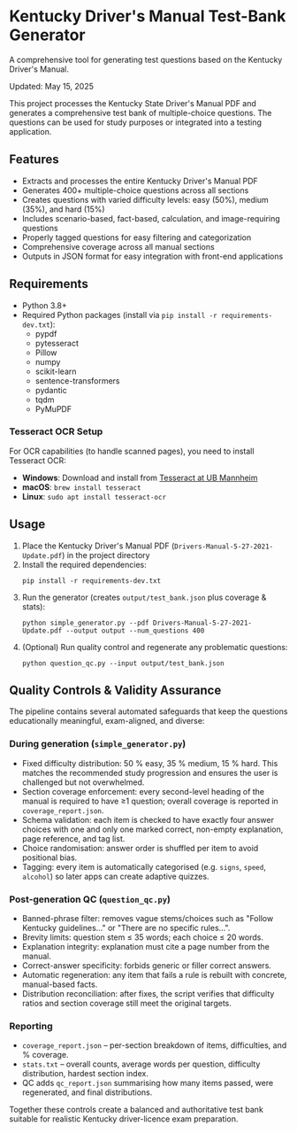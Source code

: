# Kentucky Driver's Manual Test-Bank Generator

A comprehensive tool for generating test questions based on the Kentucky Driver's Manual.

Updated: May 15, 2025

This project processes the Kentucky State Driver's Manual PDF and generates a comprehensive test bank of multiple-choice questions. The questions can be used for study purposes or integrated into a testing application.

## Features

- Extracts and processes the entire Kentucky Driver's Manual PDF
- Generates 400+ multiple-choice questions across all sections
- Creates questions with varied difficulty levels: easy (50%), medium (35%), and hard (15%)
- Includes scenario-based, fact-based, calculation, and image-requiring questions
- Properly tagged questions for easy filtering and categorization
- Comprehensive coverage across all manual sections
- Outputs in JSON format for easy integration with front-end applications

## Requirements

- Python 3.8+
- Required Python packages (install via `pip install -r requirements-dev.txt`):
  - pypdf
  - pytesseract
  - Pillow
  - numpy
  - scikit-learn
  - sentence-transformers
  - pydantic
  - tqdm
  - PyMuPDF

### Tesseract OCR Setup

For OCR capabilities (to handle scanned pages), you need to install Tesseract OCR:

- **Windows**: Download and install from [Tesseract at UB Mannheim](https://github.com/UB-Mannheim/tesseract/wiki)
- **macOS**: `brew install tesseract`
- **Linux**: `sudo apt install tesseract-ocr`

## Usage

1. Place the Kentucky Driver's Manual PDF (`Drivers-Manual-5-27-2021-Update.pdf`) in the project directory
2. Install the required dependencies:
   ```
   pip install -r requirements-dev.txt
   ```
3. Run the generator (creates `output/test_bank.json` plus coverage & stats):
   ```
   python simple_generator.py --pdf Drivers-Manual-5-27-2021-Update.pdf --output output --num_questions 400
   ```
4. (Optional) Run quality control and regenerate any problematic questions:
   ```
   python question_qc.py --input output/test_bank.json
   ```

## Quality Controls & Validity Assurance

The pipeline contains several automated safeguards that keep the questions educationally meaningful, exam-aligned, and diverse:

### During generation (`simple_generator.py`)
- Fixed difficulty distribution: 50 % easy, 35 % medium, 15 % hard. This matches the recommended study progression and ensures the user is challenged but not overwhelmed.
- Section coverage enforcement: every second-level heading of the manual is required to have ≥1 question; overall coverage is reported in `coverage_report.json`.
- Schema validation: each item is checked to have exactly four answer choices with one and only one marked correct, non-empty explanation, page reference, and tag list.
- Choice randomisation: answer order is shuffled per item to avoid positional bias.
- Tagging: every item is automatically categorised (e.g. `signs`, `speed`, `alcohol`) so later apps can create adaptive quizzes.

### Post-generation QC (`question_qc.py`)
- Banned-phrase filter: removes vague stems/choices such as "Follow Kentucky guidelines…" or "There are no specific rules…".
- Brevity limits: question stem ≤ 35 words; each choice ≤ 20 words.
- Explanation integrity: explanation must cite a page number from the manual.
- Correct-answer specificity: forbids generic or filler correct answers.
- Automatic regeneration: any item that fails a rule is rebuilt with concrete, manual-based facts.
- Distribution reconciliation: after fixes, the script verifies that difficulty ratios and section coverage still meet the original targets.

### Reporting
- `coverage_report.json` – per-section breakdown of items, difficulties, and % coverage.
- `stats.txt` – overall counts, average words per question, difficulty distribution, hardest section index.
- QC adds `qc_report.json` summarising how many items passed, were regenerated, and final distributions.

Together these controls create a balanced and authoritative test bank suitable for realistic Kentucky driver-licence exam preparation.